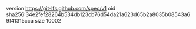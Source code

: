 version https://git-lfs.github.com/spec/v1
oid sha256:34e2fef28264b534db123cb76d54da21a623d65b2a8035b08543a69f41315cca
size 10002
